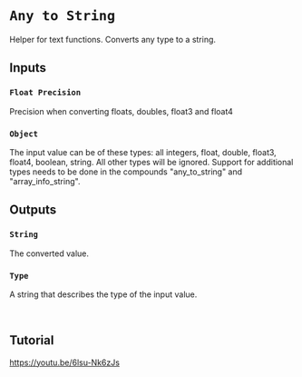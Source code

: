 # `Any to String`
Helper for text functions.
Converts any type to a string.


## Inputs

### `Float Precision`
Precision when converting floats, doubles, float3 and float4

### `Object`
The input value can be of these types: all integers, float, double, float3, float4, boolean, string.
All other types will be ignored.
Support for additional types needs to be done in the compounds "any_to_string" and "array_info_string".

## Outputs

### `String`
The converted value.

### `Type`
A string that describes the type of the input value.

<br>


## Tutorial

https://youtu.be/6lsu-Nk6zJs
<br><br>
